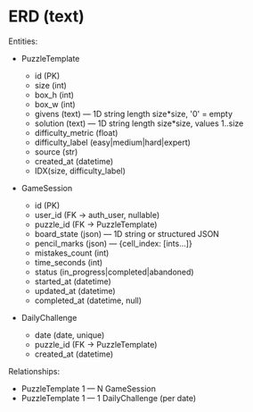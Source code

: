 # ERD (text)

Entities:

- PuzzleTemplate
  - id (PK)
  - size (int)
  - box_h (int)
  - box_w (int)
  - givens (text) — 1D string length size*size, '0' = empty
  - solution (text) — 1D string length size*size, values 1..size
  - difficulty_metric (float)
  - difficulty_label (easy|medium|hard|expert)
  - source (str)
  - created_at (datetime)
  - IDX(size, difficulty_label)

- GameSession
  - id (PK)
  - user_id (FK -> auth_user, nullable)
  - puzzle_id (FK -> PuzzleTemplate)
  - board_state (json) — 1D string or structured JSON
  - pencil_marks (json) — {cell_index: [ints...]}
  - mistakes_count (int)
  - time_seconds (int)
  - status (in_progress|completed|abandoned)
  - started_at (datetime)
  - updated_at (datetime)
  - completed_at (datetime, null)

- DailyChallenge
  - date (date, unique)
  - puzzle_id (FK -> PuzzleTemplate)
  - created_at (datetime)

Relationships:

- PuzzleTemplate 1 — N GameSession
- PuzzleTemplate 1 — 1 DailyChallenge (per date)
